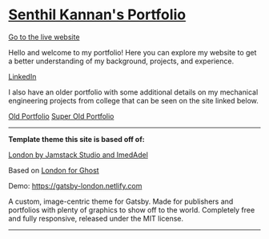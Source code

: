 # [Senthil Kannan's Portfolio](https://spk2dc.github.io/)

[Go to the live website](https://spk2dc.github.io/)

Hello and welcome to my portfolio! Here you can explore my website to get a better understanding of my background, projects, and experience.

[LinkedIn](https://www.linkedin.com/in/spk2dc/)

I also have an older portfolio with some additional details on my mechanical engineering projects from college that can be seen on the site linked below.

[Old Portfolio](https://spk2dc.github.io/portfolio)
[Super Old Portfolio](https://spk2dc.wixsite.com/portfolio)

---

**Template theme this site is based off of:**

[London by Jamstack Studio and ImedAdel](https://github.com/ImedAdel/gatsby-london)

Based on [London for Ghost](https://github.com/TryGhost/London)

Demo: https://gatsby-london.netlify.com

A custom, image-centric theme for Gatsby. Made for publishers and portfolios with plenty of graphics to show off to the world. Completely free and fully responsive, released under the MIT license.

---
